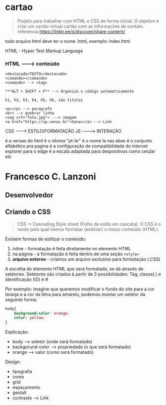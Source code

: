# cartao
 
> Projeto para trabalhar com HTML e CSS de forma inicial. O objetivo é criar um cartão virtual cartão com as informações de contato. referencia https://linktr.ee/s/discover/share-content/


todo arquivo html deve ter o nome .html, exemplo:
index.html

HTML - Hyper Text Markup Language

### HTML ---> conteúdo
```
<destacado>TEXTO</destacado>
<comando></comando>
<comando> --> <tag>

***ALT + SHIFT + F** --> Organiza o código automaticamente

h1, h2, h3, h4, h5, h6, são titulos

<p></p> --> paragrafo
<br> --> quebrar linha
<img srf="foto.jpg"> ---> imagem
<a href="https://sp.senac.br">Senac</a> --> Link
```

CSS ---> ESTILO/FORMATAÇÃO
JS ----> INTERAÇÃO

<!DOCTYPE html>   é a versao do html
<html lang="en">  é o idioma "pt-br"
<head>  é o nome la nas abas
    <meta charset="UTF-8"> é o conjunto alfabético pra pagina 
    <meta http-equiv="X-UA-Compatible" content="IE=edge">       é a configuração de compatibilidade do internet explorer para o edge
    <meta name="viewport" content="width=, initial-scale=1.0">  é a escala adaptada para despositivos como celular etc
    <title>Document</title>
</head>
<body>
    <h1>Francesco C. Lanzoni</h1>
    <h2>Desenvolvedor</h2>
    <h3></h3>

</body>
</html>

## Criando o CSS
> CSS -> Cascading Style sheet (Folha de estilo em cascata). O CSS é o modo pelo qual iremos formatar (estilizar) o nosso conteúdo (HTML).

Existem formas de estilizar o conteúdo:

1. inline - formatação é feita diretamente no elemento HTML
2. na página - a formatação é feita dentro de uma seção `<style>`
3. **arquivo externo** - criamos um arquivo exclusivo para formatação (.CSS)

A escolha do elemento HTML que será formatado, se dá através de seletores. Seletores são criados à partir de 3 possibilidades: Tag, classe(.) e identificação (ID) é #

Por exemplo: imagine que queremos modificar o fundo do site para a cor laranja e a cor da letra para amarelo, podemos montar um seletor da seguinte forma:
```css
body{
    background-color: orange;
    color: yellow;
}
```
Explicação:
- body --> seletor (onde será formatado)
- backgorund-color --> propriedade (o que será formatado)
- orange --> valor (como será formatado)

Design:
- tipografia
- cores
- grid
- espaçamento
- gestalt
- contraste
<a href="https://https://www.youtube.com/c/Chiefofdesign"></a> --> Link


